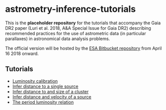 # astrometry-inference-tutorials
This is the __placeholder repository__ for the tutorials that accompany the Gaia DR2 paper (Luri et
al. 2018, A&A Special Issue for Gaia DR2) describing recommended practices for the use of
astrometric data (in particular parallaxes) in astronomical data analysis problems.

The official version will be hosted by the
[ESA Bitbucket
repository](https://repos.cosmos.esa.int/socci/projects/GAIA/repos/astrometry-inference-tutorials/browse)
from April 16 2018 onward.

## Tutorials

* [Luminosity calibration](./luminosity-calibration)
* [Infer distance to a single source](./single-source)
* [Infer distance to and size of a cluster](./multiple-source)
* [Infer distance and velocity of a source](./3d-distance)
* [The period luminosity relation](./period-luminosity-relation)
